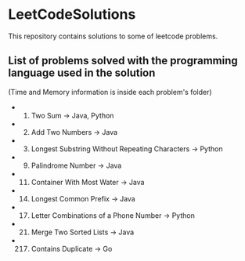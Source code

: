 # LeetCodeSolutions

This repository contains solutions to some of leetcode problems.

## List of problems solved with the programming language used in the solution 
(Time and Memory information is inside each problem's folder)

- 1. Two Sum -> Java, Python
- 2. Add Two Numbers -> Java
- 3. Longest Substring Without Repeating Characters -> Python
- 9. Palindrome Number -> Java
- 11. Container With Most Water -> Java
- 14. Longest Common Prefix -> Java
- 17. Letter Combinations of a Phone Number -> Python
- 21. Merge Two Sorted Lists -> Java
- 217. Contains Duplicate -> Go
